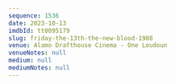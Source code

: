 ```yaml
---
sequence: 1536
date: 2023-10-13
imdbId: tt0095179
slug: friday-the-13th-the-new-blood-1988
venue: Alamo Drafthouse Cinema - One Loudoun
venueNotes: null
medium: null
mediumNotes: null
---
```

